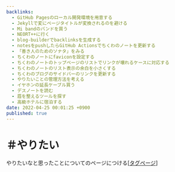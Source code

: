 ```yaml
---
backlinks:
  - GitHub Pagesのローカル開発環境を用意する
  - Jekyllで変にページタイトルが変換されるのを避ける
  - Mi bandのバンドを買う
  - NEORT++に行く
  - blog-builderでbacklinksを生成する
  - notesをpushしたらGitHub Actionsでちくわのノートを更新する
  - 「善き人のためのソナタ」をみる
  - ちくわのノートにfaviconを設定する
  - ちくわのノートのトップページのリストでリンクが壊れるケースに対応する
  - ちくわのノートのリスト表示の余白を小さくする
  - ちくわのブログのサイドバーのリンクを更新する
  - やりたいことの管理方法を考える
  - イヤホンの延長ケーブル買う
  - デスノートを読む
  - 眉を整えるツールを探す
  - 高級ホテルに宿泊する
date: 2022-04-25 00:01:25 +0900
published: true
---
```


# ＃やりたい

やりたいなと思ったことについてのページにつける[[タグページ]]

[//begin]: # "Autogenerated link references for markdown compatibility"
[タグページ]: タグページ "タグページ"
[//end]: # "Autogenerated link references"